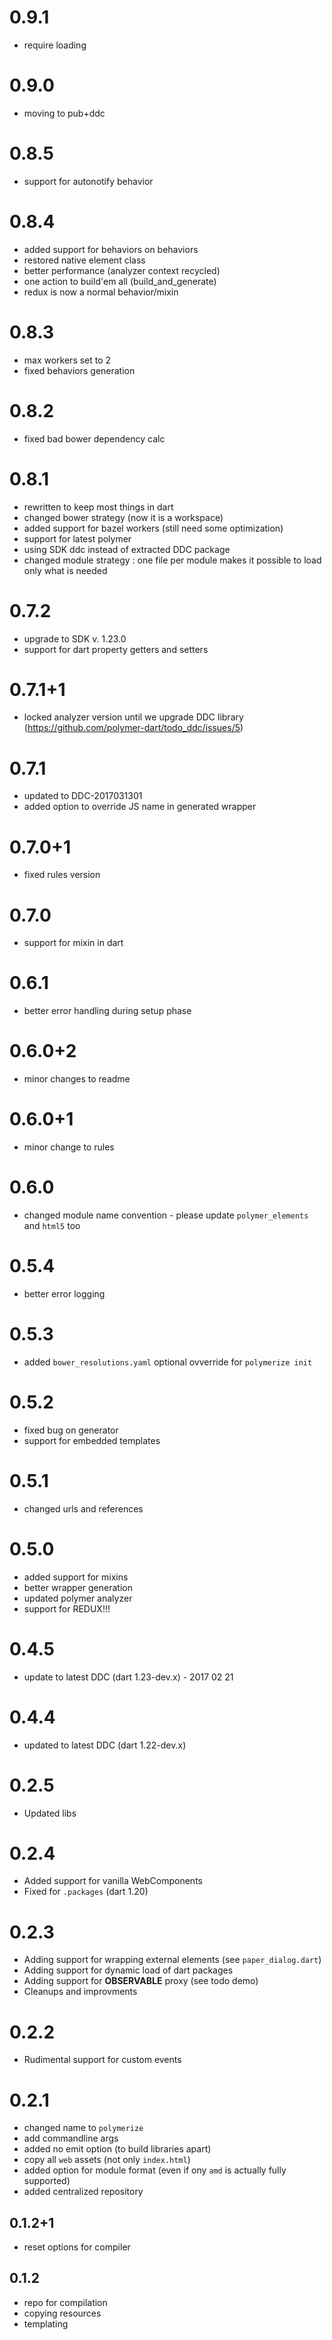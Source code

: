 # 0.9.1
 - require loading 

# 0.9.0
 - moving to pub+ddc

# 0.8.5
 - support for autonotify behavior

# 0.8.4
 - added support for behaviors on behaviors
 - restored native element class
 - better performance (analyzer context recycled)
 - one action to build'em all (build_and_generate)
 - redux is now a normal behavior/mixin
 
# 0.8.3
 - max workers set to 2
 - fixed behaviors generation

# 0.8.2
 - fixed bad bower dependency calc

# 0.8.1
 - rewritten to keep most things in dart 
 - changed bower strategy (now it is a workspace)
 - added support for bazel workers (still need some optimization)
 - support for latest polymer
 - using SDK ddc instead of extracted DDC package
 - changed module strategy : one file per module makes it possible to load only what is needed 

# 0.7.2

 - upgrade to SDK v. 1.23.0
 - support for dart property getters and setters
 
# 0.7.1+1
 
 - locked analyzer version until we upgrade DDC library (https://github.com/polymer-dart/todo_ddc/issues/5)

# 0.7.1

 - updated to DDC-2017031301
 - added option to override JS name in generated wrapper

# 0.7.0+1

 - fixed rules version

# 0.7.0

 - support for mixin in dart

# 0.6.1

 - better error handling during setup phase

# 0.6.0+2

 - minor changes to readme

# 0.6.0+1

 - minor change to rules

# 0.6.0

 - changed module name convention - please update `polymer_elements` and `html5` too

# 0.5.4

 - better error logging

# 0.5.3

 - added `bower_resolutions.yaml` optional ovverride for `polymerize init`

# 0.5.2

 - fixed bug on generator
 - support for embedded templates

# 0.5.1
 
 - changed urls and references

# 0.5.0

 - added support for mixins
 - better wrapper generation
 - updated polymer analyzer
 - support for REDUX!!!

# 0.4.5

 - update to latest DDC (dart 1.23-dev.x) - 2017 02 21

# 0.4.4

 - updated to latest DDC (dart 1.22-dev.x)

# 0.2.5
 - Updated libs
 
# 0.2.4
 - Added support for vanilla WebComponents
 - Fixed for `.packages` (dart 1.20)

# 0.2.3
 - Adding support for wrapping external elements (see `paper_dialog.dart`)
 - Adding support for dynamic load of dart packages
 - Adding support for **OBSERVABLE** proxy (see todo demo)
 - Cleanups and improvments

# 0.2.2
 - Rudimental support for custom events

# 0.2.1

 - changed name to `polymerize`
 - add commandline args
 - added no emit option (to build libraries apart)
 - copy all `web` assets (not only `index.html`)
 - added option for module format (even if ony `amd` is actually fully supported)
 - added centralized repository

## 0.1.2+1

 - reset options for compiler

## 0.1.2

 - repo for compilation
 - copying resources
 - templating
